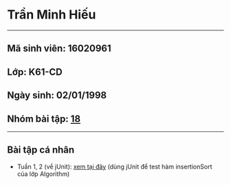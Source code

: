 # Trần Minh Hiếu
---
## Mã sinh viên: 16020961
## Lớp: K61-CD
## Ngày sinh: 02/01/1998
## Nhóm bài tập: [18](https://github.com/hieutm2198/int3117-2018)
---
## Bài tập cá nhân
* Tuần 1, 2 (về jUnit): [xem tại đây](https://github.com/hieutm2198/int3117-2018/tree/master/TranMinhHieu/Algorithm) (dùng jUnit để test hàm insertionSort của lớp Algorithm)
